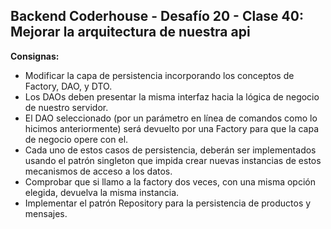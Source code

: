 ## **Backend Coderhouse - Desafío 20 - Clase 40: Mejorar la arquitectura de nuestra api**

**Consignas:**
 - Modificar la capa de persistencia incorporando los conceptos de Factory, DAO, y DTO.
 - Los DAOs deben presentar la misma interfaz hacia la lógica de negocio de nuestro servidor.
 - El DAO seleccionado (por un parámetro en línea de comandos como lo hicimos anteriormente) será devuelto por una Factory para que la capa de negocio opere con el.
 - Cada uno de estos casos de persistencia, deberán ser implementados usando el patrón singleton que impida crear nuevas instancias de estos mecanismos de acceso a los datos.
 - Comprobar que si llamo a la factory dos veces, con una misma opción elegida, devuelva la misma instancia.
 - Implementar el patrón Repository para la persistencia de productos y mensajes.
